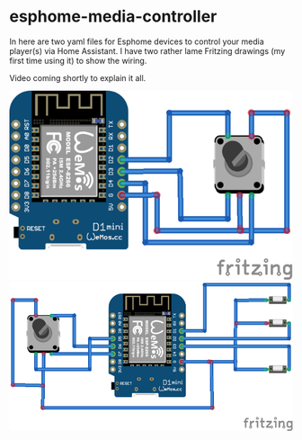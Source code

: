 # esphome-media-controller

In here are two yaml files for Esphome devices to control your media player(s) via Home Assistant.  I have two rather lame Fritzing drawings (my first time using it) to show the wiring.

Video coming shortly to explain it all.

![volume control wiring diagram](volume_control_wiring.png?raw=true "volume control wiring diagram")
![media control wiring diagram](media_control_wiring.png?raw=true "media control wiring diagram")

